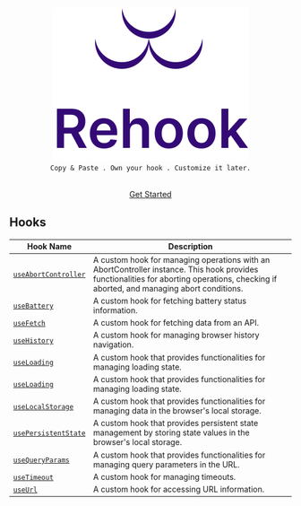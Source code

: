 <div align='center'><img src="./src/assets/icon.png"/></div>

<div align="center">
<code align="center">Copy & Paste . Own your hook . Customize it later.</code>
</div>

<br/>

<div align="center">
  
[Get Started](https://www.rehook.dev/)

</div>

## Hooks

| Hook Name                                                                 | Description                                                                                                                                                                             |
| ------------------------------------------------------------------------- | --------------------------------------------------------------------------------------------------------------------------------------------------------------------------------------- |
| [`useAbortController`](https://www.rehook.dev/hooks/use-abort-controller) | A custom hook for managing operations with an AbortController instance. This hook provides functionalities for aborting operations, checking if aborted, and managing abort conditions. |
| [`useBattery`](https://www.rehook.dev/hooks/use-battery)                  | A custom hook for fetching battery status information.                                                                                                                                  |
| [`useFetch`](https://www.rehook.dev/hooks/use-fetch)                      | A custom hook for fetching data from an API.                                                                                                                                            |
| [`useHistory`](https://www.rehook.dev/hooks/use-history)                  | A custom hook for managing browser history navigation.                                                                                                                                  |
| [`useLoading`](https://www.rehook.dev/hooks/use-loading)                  | A custom hook that provides functionalities for managing loading state.                                                                                                                 |
| [`useLoading`](https://www.rehook.dev/hooks/use-loading)                  | A custom hook that provides functionalities for managing loading state.                                                                                                                 |
| [`useLocalStorage`](https://www.rehook.dev/hooks/use-local-storage)       | A custom hook that provides functionalities for managing data in the browser's local storage.                                                                                           |
| [`usePersistentState`](https://www.rehook.dev/hooks/use-persistent-state) | A custom hook that provides persistent state management by storing state values in the browser's local storage.                                                                         |
| [`useQueryParams`](https://www.rehook.dev/hooks/use-query-params)         | A custom hook that provides functionalities for managing query parameters in the URL.                                                                                                   |
| [`useTimeout`](https://www.rehook.dev/hooks/use-timeout)                  | A custom hook for managing timeouts.                                                                                                                                                    |
| [`useUrl`](https://www.rehook.dev/hooks/use-url)                          | A custom hook for accessing URL information.                                                                                                                                            |
